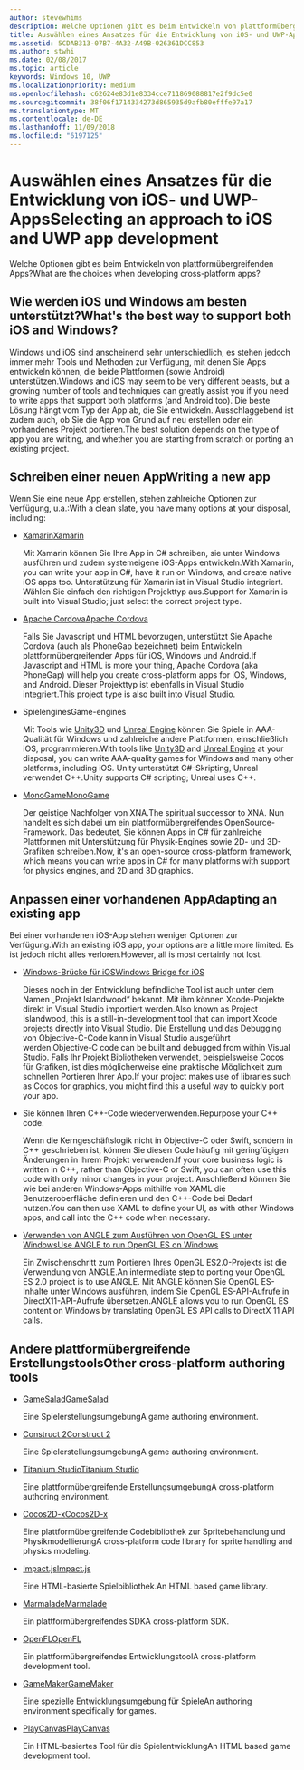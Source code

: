 ```yaml
---
author: stevewhims
description: Welche Optionen gibt es beim Entwickeln von plattformübergreifenden Apps?
title: Auswählen eines Ansatzes für die Entwicklung von iOS- und UWP-Apps
ms.assetid: 5CDAB313-07B7-4A32-A49B-026361DCC853
ms.author: stwhi
ms.date: 02/08/2017
ms.topic: article
keywords: Windows 10, UWP
ms.localizationpriority: medium
ms.openlocfilehash: c62624e83d1e8334cce711869088817e2f9dc5e0
ms.sourcegitcommit: 38f06f1714334273d865935d9afb80efffe97a17
ms.translationtype: MT
ms.contentlocale: de-DE
ms.lasthandoff: 11/09/2018
ms.locfileid: "6197125"
---
```

# <a name="selecting-an-approach-to-ios-and-uwp-app-development"></a><span data-ttu-id="9b78b-104">Auswählen eines Ansatzes für die Entwicklung von iOS- und UWP-Apps</span><span class="sxs-lookup"><span data-stu-id="9b78b-104">Selecting an approach to iOS and UWP app development</span></span>


<span data-ttu-id="9b78b-105">Welche Optionen gibt es beim Entwickeln von plattformübergreifenden Apps?</span><span class="sxs-lookup"><span data-stu-id="9b78b-105">What are the choices when developing cross-platform apps?</span></span>

## <a name="whats-the-best-way-to-support-both-ios-and-windows"></a><span data-ttu-id="9b78b-106">Wie werden iOS und Windows am besten unterstützt?</span><span class="sxs-lookup"><span data-stu-id="9b78b-106">What's the best way to support both iOS and Windows?</span></span>

<span data-ttu-id="9b78b-107">Windows und iOS sind anscheinend sehr unterschiedlich, es stehen jedoch immer mehr Tools und Methoden zur Verfügung, mit denen Sie Apps entwickeln können, die beide Plattformen (sowie Android) unterstützen.</span><span class="sxs-lookup"><span data-stu-id="9b78b-107">Windows and iOS may seem to be very different beasts, but a growing number of tools and techniques can greatly assist you if you need to write apps that support both platforms (and Android too).</span></span> <span data-ttu-id="9b78b-108">Die beste Lösung hängt vom Typ der App ab, die Sie entwickeln. Ausschlaggebend ist zudem auch, ob Sie die App von Grund auf neu erstellen oder ein vorhandenes Projekt portieren.</span><span class="sxs-lookup"><span data-stu-id="9b78b-108">The best solution depends on the type of app you are writing, and whether you are starting from scratch or porting an existing project.</span></span>

## <a name="writing-a-new-app"></a><span data-ttu-id="9b78b-109">Schreiben einer neuen App</span><span class="sxs-lookup"><span data-stu-id="9b78b-109">Writing a new app</span></span>

<span data-ttu-id="9b78b-110">Wenn Sie eine neue App erstellen, stehen zahlreiche Optionen zur Verfügung, u.a.:</span><span class="sxs-lookup"><span data-stu-id="9b78b-110">With a clean slate, you have many options at your disposal, including:</span></span>

-   [<span data-ttu-id="9b78b-111">Xamarin</span><span class="sxs-lookup"><span data-stu-id="9b78b-111">Xamarin</span></span>](http://go.microsoft.com/fwlink/p/?LinkID=320484)

    <span data-ttu-id="9b78b-112">Mit Xamarin können Sie Ihre App in C# schreiben, sie unter Windows ausführen und zudem systemeigene iOS-Apps entwickeln.</span><span class="sxs-lookup"><span data-stu-id="9b78b-112">With Xamarin, you can write your app in C#, have it run on Windows, and create native iOS apps too.</span></span> <span data-ttu-id="9b78b-113">Unterstützung für Xamarin ist in Visual Studio integriert. Wählen Sie einfach den richtigen Projekttyp aus.</span><span class="sxs-lookup"><span data-stu-id="9b78b-113">Support for Xamarin is built into Visual Studio; just select the correct project type.</span></span>

-   [<span data-ttu-id="9b78b-114">Apache Cordova</span><span class="sxs-lookup"><span data-stu-id="9b78b-114">Apache Cordova</span></span>](http://go.microsoft.com/fwlink/p/?LinkID=400439)

    <span data-ttu-id="9b78b-115">Falls Sie Javascript und HTML bevorzugen, unterstützt Sie Apache Cordova (auch als PhoneGap bezeichnet) beim Entwickeln plattformübergreifender Apps für iOS, Windows und Android.</span><span class="sxs-lookup"><span data-stu-id="9b78b-115">If Javascript and HTML is more your thing, Apache Cordova (aka PhoneGap) will help you create cross-platform apps for iOS, Windows, and Android.</span></span> <span data-ttu-id="9b78b-116">Dieser Projekttyp ist ebenfalls in Visual Studio integriert.</span><span class="sxs-lookup"><span data-stu-id="9b78b-116">This project type is also built into Visual Studio.</span></span>

-   <span data-ttu-id="9b78b-117">Spielengines</span><span class="sxs-lookup"><span data-stu-id="9b78b-117">Game-engines</span></span>

    <span data-ttu-id="9b78b-118">Mit Tools wie [Unity3D](http://go.microsoft.com/fwlink/p/?LinkID=320479) und [Unreal Engine](http://go.microsoft.com/fwlink/p/?LinkID=394062) können Sie Spiele in AAA-Qualität für Windows und zahlreiche andere Plattformen, einschließlich iOS, programmieren.</span><span class="sxs-lookup"><span data-stu-id="9b78b-118">With tools like [Unity3D](http://go.microsoft.com/fwlink/p/?LinkID=320479) and [Unreal Engine](http://go.microsoft.com/fwlink/p/?LinkID=394062) at your disposal, you can write AAA-quality games for Windows and many other platforms, including iOS.</span></span> <span data-ttu-id="9b78b-119">Unity unterstützt C#-Skripting, Unreal verwendet C++.</span><span class="sxs-lookup"><span data-stu-id="9b78b-119">Unity supports C# scripting; Unreal uses C++.</span></span>

-   [<span data-ttu-id="9b78b-120">MonoGame</span><span class="sxs-lookup"><span data-stu-id="9b78b-120">MonoGame</span></span>](http://go.microsoft.com/fwlink/p/?LinkID=320483)

    <span data-ttu-id="9b78b-121">Der geistige Nachfolger von XNA.</span><span class="sxs-lookup"><span data-stu-id="9b78b-121">The spiritual successor to XNA.</span></span> <span data-ttu-id="9b78b-122">Nun handelt es sich dabei um ein plattformübergreifendes OpenSource-Framework. Das bedeutet, Sie können Apps in C# für zahlreiche Plattformen mit Unterstützung für Physik-Engines sowie 2D- und 3D-Grafiken schreiben.</span><span class="sxs-lookup"><span data-stu-id="9b78b-122">Now, it's an open-source cross-platform framework, which means you can write apps in C# for many platforms with support for physics engines, and 2D and 3D graphics.</span></span>

## <a name="adapting-an-existing-app"></a><span data-ttu-id="9b78b-123">Anpassen einer vorhandenen App</span><span class="sxs-lookup"><span data-stu-id="9b78b-123">Adapting an existing app</span></span>

<span data-ttu-id="9b78b-124">Bei einer vorhandenen iOS-App stehen weniger Optionen zur Verfügung.</span><span class="sxs-lookup"><span data-stu-id="9b78b-124">With an existing iOS app, your options are a little more limited.</span></span> <span data-ttu-id="9b78b-125">Es ist jedoch nicht alles verloren.</span><span class="sxs-lookup"><span data-stu-id="9b78b-125">However, all is most certainly not lost.</span></span>

-   [<span data-ttu-id="9b78b-126">Windows-Brücke für iOS</span><span class="sxs-lookup"><span data-stu-id="9b78b-126">Windows Bridge for iOS</span></span>](https://go.microsoft.com/fwlink/p/?LinkId=619014)

    <span data-ttu-id="9b78b-127">Dieses noch in der Entwicklung befindliche Tool ist auch unter dem Namen „Projekt Islandwood“ bekannt. Mit ihm können Xcode-Projekte direkt in Visual Studio importiert werden.</span><span class="sxs-lookup"><span data-stu-id="9b78b-127">Also known as Project Islandwood, this is a still-in-development tool that can import Xcode projects directly into Visual Studio.</span></span> <span data-ttu-id="9b78b-128">Die Erstellung und das Debugging von Objective-C-Code kann in Visual Studio ausgeführt werden.</span><span class="sxs-lookup"><span data-stu-id="9b78b-128">Objective-C code can be built and debugged from within Visual Studio.</span></span> <span data-ttu-id="9b78b-129">Falls Ihr Projekt Bibliotheken verwendet, beispielsweise Cocos für Grafiken, ist dies möglicherweise eine praktische Möglichkeit zum schnellen Portieren Ihrer App.</span><span class="sxs-lookup"><span data-stu-id="9b78b-129">If your project makes use of libraries such as Cocos for graphics, you might find this a useful way to quickly port your app.</span></span>

-   <span data-ttu-id="9b78b-130">Sie können Ihren C++-Code wiederverwenden.</span><span class="sxs-lookup"><span data-stu-id="9b78b-130">Repurpose your C++ code.</span></span>

    <span data-ttu-id="9b78b-131">Wenn die Kerngeschäftslogik nicht in Objective-C oder Swift, sondern in C++ geschrieben ist, können Sie diesen Code häufig mit geringfügigen Änderungen in Ihrem Projekt verwenden.</span><span class="sxs-lookup"><span data-stu-id="9b78b-131">If your core business logic is written in C++, rather than Objective-C or Swift, you can often use this code with only minor changes in your project.</span></span> <span data-ttu-id="9b78b-132">Anschließend können Sie wie bei anderen Windows-Apps mithilfe von XAML die Benutzeroberfläche definieren und den C++-Code bei Bedarf nutzen.</span><span class="sxs-lookup"><span data-stu-id="9b78b-132">You can then use XAML to define your UI, as with other Windows apps, and call into the C++ code when necessary.</span></span>

-   [<span data-ttu-id="9b78b-133">Verwenden von ANGLE zum Ausführen von OpenGL ES unter Windows</span><span class="sxs-lookup"><span data-stu-id="9b78b-133">Use ANGLE to run OpenGL ES on Windows</span></span>](http://go.microsoft.com/fwlink/p/?linkid=618387)

    <span data-ttu-id="9b78b-134">Ein Zwischenschritt zum Portieren Ihres OpenGL ES2.0-Projekts ist die Verwendung von ANGLE.</span><span class="sxs-lookup"><span data-stu-id="9b78b-134">An intermediate step to porting your OpenGL ES 2.0 project is to use ANGLE.</span></span> <span data-ttu-id="9b78b-135">Mit ANGLE können Sie OpenGL ES-Inhalte unter Windows ausführen, indem Sie OpenGL ES-API-Aufrufe in DirectX11-API-Aufrufe übersetzen.</span><span class="sxs-lookup"><span data-stu-id="9b78b-135">ANGLE allows you to run OpenGL ES content on Windows by translating OpenGL ES API calls to DirectX 11 API calls.</span></span>

## <a name="other-cross-platform-authoring-tools"></a><span data-ttu-id="9b78b-136">Andere plattformübergreifende Erstellungstools</span><span class="sxs-lookup"><span data-stu-id="9b78b-136">Other cross-platform authoring tools</span></span>

-   [<span data-ttu-id="9b78b-137">GameSalad</span><span class="sxs-lookup"><span data-stu-id="9b78b-137">GameSalad</span></span>](http://go.microsoft.com/fwlink/p/?LinkID=320480)

    <span data-ttu-id="9b78b-138">Eine Spielerstellungsumgebung</span><span class="sxs-lookup"><span data-stu-id="9b78b-138">A game authoring environment.</span></span>

-   [<span data-ttu-id="9b78b-139">Construct 2</span><span class="sxs-lookup"><span data-stu-id="9b78b-139">Construct 2</span></span>]( http://go.microsoft.com/fwlink/p/?LinkID=320481)

    <span data-ttu-id="9b78b-140">Eine Spielerstellungsumgebung</span><span class="sxs-lookup"><span data-stu-id="9b78b-140">A game authoring environment.</span></span>

-   [<span data-ttu-id="9b78b-141">Titanium Studio</span><span class="sxs-lookup"><span data-stu-id="9b78b-141">Titanium Studio</span></span>](http://go.microsoft.com/fwlink/p/?LinkID=320482)

    <span data-ttu-id="9b78b-142">Eine plattformübergreifende Erstellungsumgebung</span><span class="sxs-lookup"><span data-stu-id="9b78b-142">A cross-platform authoring environment.</span></span>

-   [<span data-ttu-id="9b78b-143">Cocos2D-x</span><span class="sxs-lookup"><span data-stu-id="9b78b-143">Cocos2D-x</span></span>](http://go.microsoft.com/fwlink/p/?LinkID=320485)

    <span data-ttu-id="9b78b-144">Eine plattformübergreifende Codebibliothek zur Spritebehandlung und Physikmodellierung</span><span class="sxs-lookup"><span data-stu-id="9b78b-144">A cross-platform code library for sprite handling and physics modeling.</span></span>

-   [<span data-ttu-id="9b78b-145">Impact.js</span><span class="sxs-lookup"><span data-stu-id="9b78b-145">Impact.js</span></span>](http://go.microsoft.com/fwlink/p/?LinkID=320486)

    <span data-ttu-id="9b78b-146">Eine HTML-basierte Spielbibliothek.</span><span class="sxs-lookup"><span data-stu-id="9b78b-146">An HTML based game library.</span></span>

-   [<span data-ttu-id="9b78b-147">Marmalade</span><span class="sxs-lookup"><span data-stu-id="9b78b-147">Marmalade</span></span>](http://go.microsoft.com/fwlink/p/?LinkID=320487)

    <span data-ttu-id="9b78b-148">Ein plattformübergreifendes SDK</span><span class="sxs-lookup"><span data-stu-id="9b78b-148">A cross-platform SDK.</span></span>

-   [<span data-ttu-id="9b78b-149">OpenFL</span><span class="sxs-lookup"><span data-stu-id="9b78b-149">OpenFL</span></span>](http://go.microsoft.com/fwlink/p/?LinkID=320488)

    <span data-ttu-id="9b78b-150">Ein plattformübergreifendes Entwicklungstool</span><span class="sxs-lookup"><span data-stu-id="9b78b-150">A cross-platform development tool.</span></span>

-   [<span data-ttu-id="9b78b-151">GameMaker</span><span class="sxs-lookup"><span data-stu-id="9b78b-151">GameMaker</span></span>](http://go.microsoft.com/fwlink/p/?LinkID=320490)

    <span data-ttu-id="9b78b-152">Eine spezielle Entwicklungsumgebung für Spiele</span><span class="sxs-lookup"><span data-stu-id="9b78b-152">An authoring environment specifically for games.</span></span>

-   [<span data-ttu-id="9b78b-153">PlayCanvas</span><span class="sxs-lookup"><span data-stu-id="9b78b-153">PlayCanvas</span></span>](http://go.microsoft.com/fwlink/p/?LinkID=394061)

    <span data-ttu-id="9b78b-154">Ein HTML-basiertes Tool für die Spielentwicklung</span><span class="sxs-lookup"><span data-stu-id="9b78b-154">An HTML based game development tool.</span></span>

